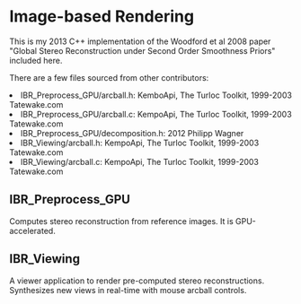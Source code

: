<h1>Image-based Rendering</h1>
<p>This is my 2013 C++ implementation of the Woodford et al 2008 paper "Global Stereo Reconstruction under Second Order Smoothness Priors" included here.</p>
<p>There are a few files sourced from other contributors:</p>
<li>IBR_Preprocess_GPU/arcball.h: KemboApi, The Turloc Toolkit, 1999-2003 Tatewake.com</li>
<li>IBR_Preprocess_GPU/arcball.c: KempoApi, The Turloc Toolkit, 1999-2003 Tatewake.com</li>
<li>IBR_Preprocess_GPU/decomposition.h: 2012 Philipp Wagner <bytefish[at]gmx[dot]de></li>
<li>IBR_Viewing/arcball.h: KempoApi, The Turloc Toolkit, 1999-2003 Tatewake.com</li>
<li>IBR_Viewing/arcball.c: KempoApi, The Turloc Toolkit, 1999-2003 Tatewake.com</li>

<h2>IBR_Preprocess_GPU</h2>
<p>Computes stereo reconstruction from reference images.  It is GPU-accelerated.</p>

<h2>IBR_Viewing</h2>
<p>A viewer application to render pre-computed stereo reconstructions.  Synthesizes new views in real-time with mouse arcball controls.</p>
